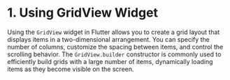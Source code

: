 # 1. Using GridView Widget
Using the `GridView` widget in Flutter allows you to create a grid layout that displays items in a two-dimensional arrangement. You can specify the number of columns, customize the spacing between items, and control the scrolling behavior. The `GridView.builder` constructor is commonly used to efficiently build grids with a large number of items, dynamically loading items as they become visible on the screen.